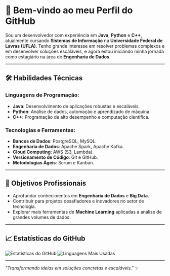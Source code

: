 # 👋 Bem-vindo ao meu Perfil do GitHub

Sou um desenvolvedor com experiência em **Java**, **Python** e **C++**, atualmente cursando **Sistemas de Informação** na **Universidade Federal de Lavras (UFLA)**. Tenho grande interesse em resolver problemas complexos e em desenvolver soluções escaláveis, e agora estou iniciando minha jornada como estagiário na área de **Engenharia de Dados**.

---

## 🛠️ Habilidades Técnicas

### Linguagens de Programação:
- **Java**: Desenvolvimento de aplicações robustas e escaláveis.
- **Python**: Análise de dados, automação e aprendizado de máquina.
- **C++**: Programação de alto desempenho e computação científica.

### Tecnologias e Ferramentas:
- **Bancos de Dados**: PostgreSQL, MySQL.
- **Engenharia de Dados**: Apache Spark, Apache Kafka.
- **Cloud Computing**: AWS (S3, Lambda).
- **Versionamento de Código**: Git e GitHub.
- **Metodologias Ágeis**: Scrum e Kanban.

---

## 🎯 Objetivos Profissionais

- Aprofundar conhecimentos em **Engenharia de Dados** e **Big Data**.
- Contribuir para projetos desafiadores e inovadores no setor de tecnologia.
- Explorar mais ferramentas de **Machine Learning** aplicadas a análise de grandes volumes de dados.

---

## 📈 Estatísticas do GitHub

![Estatísticas do GitHub](https://github-readme-stats.vercel.app/api?username=seuusername&show_icons=true&theme=radical)
![Linguagens Mais Usadas](https://github-readme-stats.vercel.app/api/top-langs/?username=seuusername&layout=compact&theme=radical)

---


_"Transformando ideias em soluções concretas e escaláveis."_ ✨
